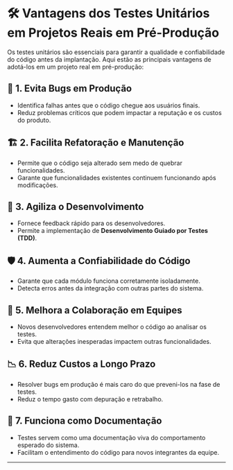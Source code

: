 

# 🛠️ Vantagens dos Testes Unitários em Projetos Reais em Pré-Produção

Os testes unitários são essenciais para garantir a qualidade e confiabilidade do código antes da implantação. Aqui estão as principais vantagens de adotá-los em um projeto real em pré-produção:

## 🚀 1. Evita Bugs em Produção

- Identifica falhas antes que o código chegue aos usuários finais.
- Reduz problemas críticos que podem impactar a reputação e os custos do produto.

## 🏗️ 2. Facilita Refatoração e Manutenção

- Permite que o código seja alterado sem medo de quebrar funcionalidades.
- Garante que funcionalidades existentes continuem funcionando após modificações.

## 🔄 3. Agiliza o Desenvolvimento

- Fornece feedback rápido para os desenvolvedores.
- Permite a implementação de **Desenvolvimento Guiado por Testes (TDD)**.

## 🛡️ 4. Aumenta a Confiabilidade do Código

- Garante que cada módulo funciona corretamente isoladamente.
- Detecta erros antes da integração com outras partes do sistema.

## 🤝 5. Melhora a Colaboração em Equipes

- Novos desenvolvedores entendem melhor o código ao analisar os testes.
- Evita que alterações inesperadas impactem outras funcionalidades.

## 📉 6. Reduz Custos a Longo Prazo

- Resolver bugs em produção é mais caro do que preveni-los na fase de testes.
- Reduz o tempo gasto com depuração e retrabalho.

## 📜 7. Funciona como Documentação

- Testes servem como uma documentação viva do comportamento esperado do sistema.
- Facilitam o entendimento do código para novos integrantes da equipe.

---